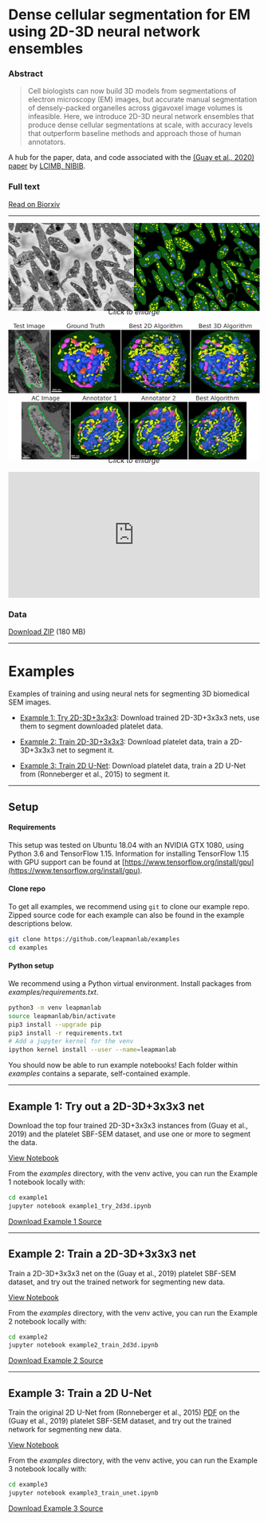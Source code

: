 
# Dense cellular segmentation for EM using 2D-3D neural network ensembles

### Abstract

>  Cell biologists can now build 3D models from segmentations of electron microscopy (EM) images, but accurate manual segmentation of densely-packed organelles across gigavoxel image volumes is infeasible. Here, we introduce 2D-3D neural network ensembles that produce dense cellular segmentations at scale, with accuracy levels that outperform baseline methods and approach those of human annotators.

A hub for the paper, data, and code associated with the [(Guay et al., 2020) paper](https://biorxiv.org/cgi/content/short/2020.01.05.895003v3) by [LCIMB, NIBIB](https://www.nibib.nih.gov/labs-at-nibib/laboratory-cellular-imaging-and-macromolecular-biophysics-lcimb).

### Full text

[Read on Biorxiv](https://biorxiv.org/cgi/content/short/2020.01.05.895003v3)

---

<div style="text-align: center">
<a href="fig1.png"><img src="fig1_thumb.jpg"></a>
<p style="margin-top: -10px; margin-bottom: 15px;"><i>Click to enlarge</i></p>
<a href="fig2.png"><img src="fig2_thumb.jpg"></a>
<p style="margin-top: -10px; margin-bottom: 15px;"><i>Click to enlarge</i></p>
    <div style="position: relative; max-width: 2000px; max-height: 1000px; width: 100%; height: 0; padding-bottom: 50%;">
    <iframe style="position: absolute; width: 100%; height: 100%; left: 0; top: 0;" width="600" height="300" src="https://www.youtube.com/embed/VzXZFNKW9mU" frameborder="0" allow="accelerometer; autoplay; encrypted-media; gyroscope; picture-in-picture" allowfullscreen></iframe>
    </div>
</div>

### Data

[Download ZIP](https://www.dropbox.com/s/68yclbraqq1diza/platelet_data_1219.zip) (180 MB)

---

# Examples

Examples of training and using neural nets for segmenting 3D biomedical SEM images.

* [Example 1: Try 2D-3D+3x3x3](example1_try_2d3d.html): Download trained 2D-3D+3x3x3 nets, use them to segment downloaded platelet data.

* [Example 2: Train 2D-3D+3x3x3](example2_train_2d3d.html): Download platelet data, train a 2D-3D+3x3x3 net to segment it.

* [Example 3: Train 2D U-Net](example3_train_unet.html): Download platelet data, train a 2D U-Net from (Ronneberger et al., 2015) to segment it. 

---

## Setup

#### Requirements

This setup was tested on Ubuntu 18.04 with an NVIDIA GTX 1080, using Python 3.6 and TensorFlow 1.15. Information for installing TensorFlow 1.15 with GPU support can be found at [https://www.tensorflow.org/install/gpu](https://www.tensorflow.org/install/gpu).

#### Clone repo

To get all examples, we recommend using `git` to clone our example repo. Zipped source code for each example can also be found in the example descriptions below.

```bash
git clone https://github.com/leapmanlab/examples
cd examples
```

#### Python setup

We recommend using a Python virtual environment. Install packages from _examples/requirements.txt_.

```bash
python3 -m venv leapmanlab
source leapmanlab/bin/activate
pip3 install --upgrade pip
pip3 install -r requirements.txt
# Add a jupyter kernel for the venv
ipython kernel install --user --name=leapmanlab
```

You should now be able to run example notebooks! Each folder within _examples_ contains a separate, self-contained example.

---

## Example 1: Try out a 2D-3D+3x3x3 net

Download the top four trained 2D-3D+3x3x3 instances from (Guay et al., 2019) and the platelet SBF-SEM dataset, and use one or more to segment the data.

[View Notebook](example1_try_2d3d.html)

From the _examples_ directory, with the venv active, you can run the Example 1 notebook locally with:

```bash
cd example1
jupyter notebook example1_try_2d3d.ipynb
```

[Download Example 1 Source](https://www.dropbox.com/s/tmpeg1oofk2zxjv/example1_0105.zip?dl=1)

---

## Example 2: Train a 2D-3D+3x3x3 net

Train a 2D-3D+3x3x3 net on the (Guay et al., 2019) platelet SBF-SEM dataset, and try out
the trained network for segmenting new data.

[View Notebook](example2_train_2d3d.html)

From the _examples_ directory, with the venv active, you can run the Example 2 notebook locally with:

```bash
cd example2
jupyter notebook example2_train_2d3d.ipynb
```

[Download Example 2 Source](https://www.dropbox.com/s/wq6tfzfrabg2k8b/example2_0105.zip?dl=1)


---

## Example 3: Train a 2D U-Net

Train the original 2D U-Net from (Ronneberger et al., 2015) [PDF](https://arxiv.org/pdf/1505.04597.pdf) on the (Guay et al., 2019) platelet SBF-SEM dataset, and try out the trained network for segmenting new data.

[View Notebook](example3_train_unet.html)

From the _examples_ directory, with the venv active, you can run the Example 3 notebook locally with:

```bash
cd example3
jupyter notebook example3_train_unet.ipynb
```

[Download Example 3 Source](https://www.dropbox.com/s/0toqhb6tbsny01y/example3_0105.zip?dl=1)

